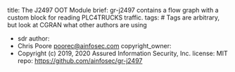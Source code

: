 title: The J2497 OOT Module
brief: gr-j2497 contains a flow graph with a custom block for reading PLC4TRUCKS traffic.
tags: # Tags are arbitrary, but look at CGRAN what other authors are using
  - sdr
author:
  - Chris Poore <poorec@ainfosec.com>
copyright_owner:
  - Copyright (c) 2019, 2020 Assured Information Security, Inc.
license: MIT
repo: https://github.com/ainfosec/gr-j2497


